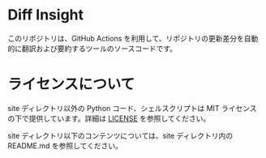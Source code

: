# Diff Insight

このリポジトリは、GitHub Actions を利用して、リポジトリの更新差分を自動的に翻訳および要約するツールのソースコードです。

# ライセンスについて

site ディレクトリ以外の Python コード、シェルスクリプトは MIT ライセンスの下で提供しています。詳細は [LICENSE](LICENSE) を参照してください。

site ディレクトリ以下のコンテンツについては、site ディレクトリ内の README.md を参照してください。
